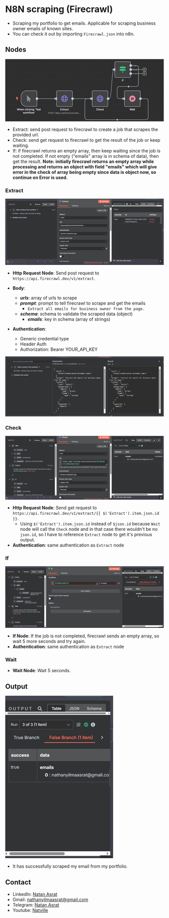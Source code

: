 # N8N scraping (Firecrawl)
- Scraping my portfolio to get emails. Applicable for scraping business owner emails of known sites.
- You can check it out by importing `Firecrawl.json` into n8n.

## Nodes
![Nodes](./screenshots/initial.jpg) 
- Extract: send post request to firecrawl to create a job that scrapes the provided url.
- Check: send get request to firecrawl to get the result of the job or keep waiting.
- If: if firecrawl returns an empty array, then keep waiting since the job is not completed. If not empty ("emails" array is in schema of data), then get the result. **Note: initially firecrawl returns an empty array while processing and returns an object with field "emails" which will give error in the check of array being empty since data is object now, so continue on Error is used.**

### Extract
![Extract](./screenshots/extract1.jpg)
- **Http Request Node**: Send post request to `https://api.firecrawl.dev/v1/extract`.
- **Body**:
    - ***urls***: array of urls to scrape
    - ***prompt***: prompt to tell firecrawl to scrape and get the emails
        - `Extract all emails for business owner from the page.`
    - ***schema***: schema to validate the scraped data (object)
        - ***emails***: key in schema (array of strings)

- **Authentication**:
    - Generic credential type
    - Header Auth
    - Authorization: Bearer YOUR_API_KEY 

![Extract](./screenshots/extract2.jpg)

### Check
![Check](./screenshots/check.jpg)
- **Http Request Node**: Send get request to `https://api.firecrawl.dev/v1/extract/{{ $('Extract').item.json.id }}`.
    - Using `$('Extract').item.json.id` instead of `$json.id` because `Wait` node will call the `Check` node and in that case there wouldn't be no `json.id`, so I have to reference `Extract` node to get it's previous output.
- **Authentication**: same authentication as `Extract` node

### If
![If](./screenshots/if.jpg)
- **If Node**: If the job is not completed, firecrawl sends an empty array, so wait 5 more seconds and try again.
- **Authentication**: same authentication as `Extract` node

### Wait
- **Wait Node**: Wait 5 seconds.

## Output
![Output](./screenshots/output.jpg)
- It has successfully scraped my email from my portfolio.

## Contact
 - LinkedIn: [Natan Asrat](https://linkedin.com/in/natan-asrat)
 - Gmail: nathanyilmaasrat@gmail.com
 - Telegram: [Natan Asrat](https://t.me/fail_your_way_to_success)
 - Youtube: [Natville](https://www.youtube.com/@natvilletutor)